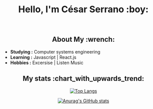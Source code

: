 <h1 align="center"> Hello, I'm César Serrano :boy: </h1>
<br>
<h2 align="center"> About My :wrench:</h2>

-  **Studying :** Computer systems engineering	
-  **Learning :** Javascript | React.js	
-  **Hobbies :** Excersise | Listen Music

<h2 align="center"> My stats :chart_with_upwards_trend:</h2>

<div align="center">
  
  [![Top Langs](https://github-readme-stats.vercel.app/api/top-langs/?username=cesarserranoe)](https://github.com/anuraghazra/github-readme-stats)

</div>
<div align="center">
  
  [![Anurag's GitHub stats](https://github-readme-stats.vercel.app/api?username=cesarserranoe)](https://github.com/anuraghazra/github-readme-stats)
  
</div>






